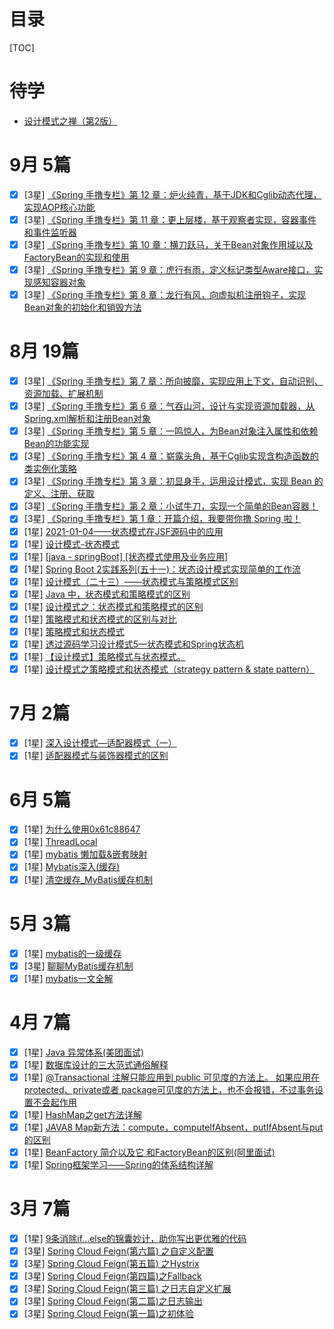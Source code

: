 # 目录
[TOC]
# 待学
- [设计模式之禅（第2版）](https://www.kancloud.cn/sstd521/design/193606)

# 9月 5篇
- [X] [3星] [《Spring 手撸专栏》第 12 章：炉火纯青，基于JDK和Cglib动态代理，实现AOP核心功能](https://mp.weixin.qq.com/s?__biz=MzIxMDAwMDAxMw==&mid=2650730755&idx=1&sn=e572429f683af8d58c49f0a6e5696318&chksm=8f6110e1b81699f7e54f82619f81dae7769ded6c0a3ddeb5bad1b7985bee05c515e5ec724643&cur_album_id=1871634116341743621&scene=190#rd)
- [X] [3星] [《Spring 手撸专栏》第 11 章：更上层楼，基于观察者实现，容器事件和事件监听器](https://mp.weixin.qq.com/s?__biz=MzIxMDAwMDAxMw==&mid=2650730743&idx=1&sn=9ab0510ad8d64af08ad986b853aced09&chksm=8f611115b816980303094462636bb2d28579aec6e49abd4809a81c43e23c7a4ad82a2b9c8536&cur_album_id=1871634116341743621&scene=190#rd)
- [X] [3星] [《Spring 手撸专栏》第 10 章：横刀跃马，关于Bean对象作用域以及FactoryBean的实现和使用](https://mp.weixin.qq.com/s?__biz=MzIxMDAwMDAxMw==&mid=2650730715&idx=1&sn=230a8e188111caa879249e6d1ea6986e&chksm=8f611139b816982f7eda74e17d64b0d222b34bfe80736d5252cdcba18981a12c98ebb8d9fc47&cur_album_id=1871634116341743621&scene=190#rd)
- [X] [3星] [《Spring 手撸专栏》第 9 章：虎行有雨，定义标记类型Aware接口，实现感知容器对象](https://mp.weixin.qq.com/s?__biz=MzIxMDAwMDAxMw==&mid=2650730701&idx=1&sn=a14ab91cf896530c12d402ce090c43c7&chksm=8f61112fb8169839be15329217826e1000e1f1d82567a3c36907d22cc989c2a4e93efe5936dd&cur_album_id=1871634116341743621&scene=190#rd)
- [X] [3星] [《Spring 手撸专栏》第 8 章：龙行有风，向虚拟机注册钩子，实现Bean对象的初始化和销毁方法](https://mp.weixin.qq.com/s?__biz=MzIxMDAwMDAxMw==&mid=2650730688&idx=1&sn=781d0497773882f16a147ae6b13afade&chksm=8f611122b81698341be5335589c549e98a2b3106940dd1f826722d3b8deff829e50d12561377&cur_album_id=1871634116341743621&scene=190#rd)

# 8月 19篇
- [X] [3星] [《Spring 手撸专栏》第 7 章：所向披靡，实现应用上下文，自动识别、资源加载、扩展机制](https://mp.weixin.qq.com/s?__biz=MzIxMDAwMDAxMw==&mid=2650730656&idx=1&sn=7fabccd22f0cdc88a6f4f1e8a3b016dd&chksm=8f611142b8169854f8eda8add347960076c536befb1894887c7b5ccf05f7f3d8a75e9c2b4d5d&cur_album_id=1871634116341743621&scene=190#rd)
- [X] [3星] [《Spring 手撸专栏》第 6 章：气吞山河，设计与实现资源加载器，从Spring.xml解析和注册Bean对象](https://mp.weixin.qq.com/s?__biz=MzIxMDAwMDAxMw==&mid=2650730645&idx=1&sn=70862b3f3ee482e03d56a5b68af710c6&chksm=8f611177b8169861c5dff11d2b7f475af8e827c3e79764007e43c9a16566a16992ad8085b142&cur_album_id=1871634116341743621&scene=190#rd)
- [X] [3星] [《Spring 手撸专栏》第 5 章：一鸣惊人，为Bean对象注入属性和依赖Bean的功能实现](https://mp.weixin.qq.com/s?__biz=MzIxMDAwMDAxMw==&mid=2650730594&idx=1&sn=6c02c7a188f847db1c249d732f088dd3&chksm=8f611180b8169896f607a0d1a135e11090a8386c9a4ef024560c63100460dd3781a2d9e236e2&cur_album_id=1871634116341743621&scene=189#rd)
- [X] [3星] [《Spring 手撸专栏》第 4 章：崭露头角，基于Cglib实现含构造函数的类实例化策略](https://mp.weixin.qq.com/s?__biz=MzIxMDAwMDAxMw==&mid=2650730583&idx=1&sn=79df973accd3e05e2789792d8155a94b&chksm=8f6111b5b81698a3babffe182241907ecfb203668858a279dbeb1a7450d8629fcacdb656b783&cur_album_id=1871634116341743621&scene=189#rd)
- [X] [3星] [《Spring 手撸专栏》第 3 章：初显身手，运用设计模式，实现 Bean 的定义、注册、获取](https://mp.weixin.qq.com/s?__biz=MzIxMDAwMDAxMw==&mid=2650730563&idx=1&sn=54f7765a18b974649856842a6f2203a2&chksm=8f6111a1b81698b7ce66aed26180285c9247677263962a95397ce3d3eeb18a27dee53d11be94&cur_album_id=1871634116341743621&scene=189#rd) 
- [X] [3星] [《Spring 手撸专栏》第 2 章：小试牛刀，实现一个简单的Bean容器！](https://mp.weixin.qq.com/s?__biz=MzIxMDAwMDAxMw==&mid=2650730551&idx=1&sn=47cfff26ce11cc40c7cdc6495e409c91&chksm=8f6111d5b81698c36470c3413a8343c9e28b04941156317778e06bcae19cf23019a317dc12ad&cur_album_id=1871634116341743621&scene=189#rd)
- [X] [3星] [《Spring 手撸专栏》第 1 章：开篇介绍，我要带你撸 Spring 啦！](https://mp.weixin.qq.com/s?__biz=MzIxMDAwMDAxMw==&mid=2650730541&idx=1&sn=9fcd5baf6ec3e880786c4a0384166bdd&chksm=8f6111cfb81698d9bb5a4c61075d87658f7296bdb42ea72dd1b7d4312f3b75f719399ed2223c&cur_album_id=1871634116341743621&scene=190#rd)
- [X] [1星] [2021-01-04——状态模式在JSF源码中的应用](https://www.dtmao.cc/news_show_575662.shtml)
- [X] [1星] [设计模式-状态模式](https://yuangaopeng.com/2019/09/17/%E8%AE%BE%E8%AE%A1%E6%A8%A1%E5%BC%8F-%E7%8A%B6%E6%80%81%E6%A8%A1%E5%BC%8F/)
- [X] [1星] [[java - springBoot] [状态模式使用及业务应用]](https://blog.csdn.net/qq_26896213/article/details/113775037)
- [X] [1星] [Spring Boot 2实践系列(五十一)：状态设计模式实现简单的工作流](http://www.gxitsky.com/article/1605497569402466#menu_0)
- [X] [1星] [设计模式（二十三）——状态模式与策略模式区别](https://www.huaweicloud.com/articles/1f2ac354c89531060cd0e8ec5ce92a7e.html)
- [X] [1星] [Java 中，状态模式和策略模式的区别](http://anyteam.me/difference-between-status-and-strategy-patterns/)
- [X] [1星] [设计模式之：状态模式和策略模式的区别](https://zhuanlan.zhihu.com/p/142056182)
- [X] [1星] [策略模式和状态模式的区别与对比](https://www.jianshu.com/p/578dcf292491)
- [X] [1星] [策略模式和状态模式](https://blog.csdn.net/menglinxilx/article/details/82427008)
- [X] [1星] [透过源码学习设计模式5—状态模式和Spring状态机](https://mp.weixin.qq.com/s/-4AZ6TCvfHSpTngpS8xHSg)
- [X] [1星] [【设计模式】策略模式与状态模式。](https://www.cnblogs.com/m7777/p/7723879.html)
- [X] [1星] [设计模式之策略模式和状态模式（strategy pattern & state pattern）](https://www.cnblogs.com/yssjun/p/11116652.html)

# 7月 2篇
- [X] [1星] [深入设计模式—适配器模式（一）](https://blog.csdn.net/hao65103940/article/details/90985433)
- [X] [1星] [适配器模式与装饰器模式的区别](https://blog.csdn.net/hao65103940/article/details/91393939)

# 6月 5篇
- [X] [1星] [为什么使用0x61c88647](https://blog.csdn.net/weixin_33859504/article/details/91453131)
- [X] [1星] [ThreadLocal](https://www.jianshu.com/p/3c5d7f09dfbd)
- [x] [1星] [mybatis 懒加载&嵌套映射](https://www.cnblogs.com/sunanli/p/13621942.html)
- [X] [1星] [Mybatis深入(缓存)](https://blog.csdn.net/ye1714505125/article/details/106076062)
- [X] [1星] [清空缓存_MyBatis缓存机制](https://blog.csdn.net/weixin_32762235/article/details/112591639)

# 5月 3篇
- [X] [1星] [mybatis的一级缓存](https://www.cnblogs.com/sunanli/p/13586772.html)
- [X] [3星] [聊聊MyBatis缓存机制](https://tech.meituan.com/2018/01/19/mybatis-cache.html)
- [X] [1星] [mybatis一文全解](https://www.cnblogs.com/insaneXs/p/12997368.html)

# 4月 7篇
- [X] [1星] [Java 异常体系(美团面试)](https://www.cnblogs.com/aspirant/p/10790803.html)
- [X] [1星] [数据库设计的三大范式通俗解释](https://www.cnblogs.com/aspirant/p/14082609.html)
- [X] [1星] [@Transactional 注解只能应用到 public 可见度的方法上。 如果应用在protected、private或者 package可见度的方法上，也不会报错，不过事务设置不会起作用](https://www.cnblogs.com/aspirant/p/14418241.html)
- [X] [1星] [HashMap之get方法详解](https://blog.csdn.net/weixin_39667787/article/details/86687414)
- [X] [1星] [JAVA8 Map新方法：compute，computeIfAbsent，putIfAbsent与put的区别](https://blog.csdn.net/wang_8101/article/details/82191146)
- [X] [1星] [BeanFactory 简介以及它 和FactoryBean的区别(阿里面试)](https://www.cnblogs.com/aspirant/p/9082858.html)
- [X] [1星] [Spring框架学习——Spring的体系结构详解](https://www.cnblogs.com/jpwz/p/10556012.html)

# 3月 7篇
- [x] [1星] [9条消除if...else的锦囊妙计，助你写出更优雅的代码](https://www.cnblogs.com/12lisu/p/14232061.html)
- [x] [3星] [Spring Cloud Feign(第六篇) 之自定义配置](https://blog.csdn.net/sun_shaoping/article/details/82078717)
- [x] [3星] [Spring Cloud Feign(第五篇) 之Hystrix](https://blog.csdn.net/sun_shaoping/article/details/82079305)
- [x] [3星] [Spring Cloud Feign(第四篇)之Fallback](https://blog.csdn.net/sun_shaoping/article/details/82079287)
- [x] [3星] [Spring Cloud Feign(第三篇) 之日志自定义扩展](https://blog.csdn.net/sun_shaoping/article/details/82078873)
- [x] [3星] [Spring Cloud Feign(第二篇)之日志输出](https://blog.csdn.net/sun_shaoping/article/details/82078839)
- [x] [3星] [Spring Cloud Feign(第一篇)之初体验](https://blog.csdn.net/sun_shaoping/article/details/82078792)